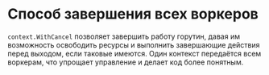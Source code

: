 # Способ завершения всех воркеров
`context.WithCancel` позволяет завершить работу горутин, давая им возможность освободить ресурсы и выполнить 
завершающие действия перед выходом, если таковые имеются. Один контекст передаётся всем воркерам, что упрощает управление и делает код более понятным.